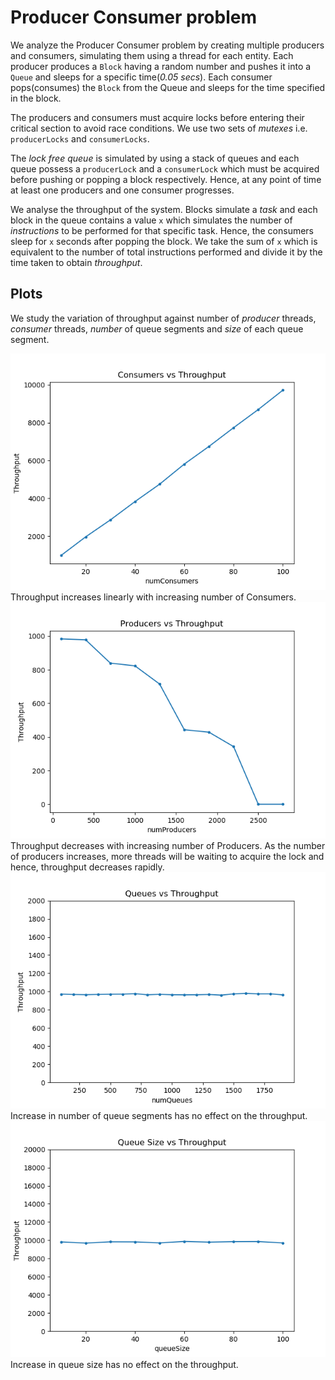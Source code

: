 # Producer Consumer problem

We analyze the Producer Consumer problem by creating multiple producers and consumers, simulating them using a thread for each entity. Each producer produces a `Block` having a random number and pushes it into a `Queue` and sleeps for a specific time(*0.05 secs*). Each consumer pops(consumes) the `Block` from the Queue and sleeps for the time specified in the block.

The producers and consumers must acquire locks before entering their critical section to avoid race conditions. We use two sets of *mutexes* i.e. `producerLocks` and `consumerLocks`.

The *lock free queue* is simulated by using a stack of queues and each queue possess a `producerLock` and a `consumerLock` which must be acquired before pushing or popping a block respectively. Hence, at any point of time at least one producers and one consumer progresses.

We analyse the throughput of the system. Blocks simulate a *task* and each block in the queue contains a value `x` which simulates the number of *instructions* to be performed for that specific task. Hence, the consumers sleep for `x` seconds after popping the block. We take the sum of `x` which is equivalent to the number of total instructions performed and divide it by the time taken to obtain *throughput*.

## Plots
We study the variation of throughput against number of *producer* threads, *consumer* threads, *number* of queue segments and *size* of each queue segment.

![](plot_numConsumers.png)
Throughput increases linearly with increasing number of Consumers.
![](plot_numProducers.png)
Throughput decreases with increasing number of Producers. As the number of producers increases, more threads will be waiting to acquire the lock and hence, throughput decreases rapidly.
![](plot_numQueues.png)
Increase in number of queue segments has no effect on the throughput.
![](plot_queueSize.png)
Increase in queue size has no effect on the throughput.
